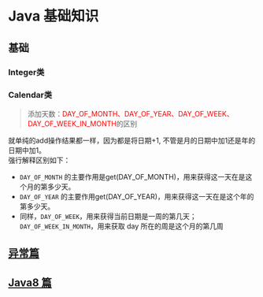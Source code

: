 # Java 基础知识

## 基础
### Integer类


### Calendar类
> 添加天数：<font color="red">DAY_OF_MONTH、DAY_OF_YEAR、DAY_OF_WEEK、DAY_OF_WEEK_IN_MONTH</font>的区别

就单纯的add操作结果都一样，因为都是将日期+1, 不管是月的日期中加1还是年的日期中加1。<br/>
强行解释区别如下：<br/>
- `DAY_OF_MONTH` 的主要作用是get(DAY_OF_MONTH)，用来获得这一天在是这个月的第多少天。
- `DAY_OF_YEAR` 的主要作用get(DAY_OF_YEAR)，用来获得这一天在是这个年的第多少天。
- 同样，`DAY_OF_WEEK`，用来获得当前日期是一周的第几天；`DAY_OF_WEEK_IN_MONTH`，用来获取 day 所在的周是这个月的第几周


## [异常篇](exception.md)

## [Java8 篇](java8)

